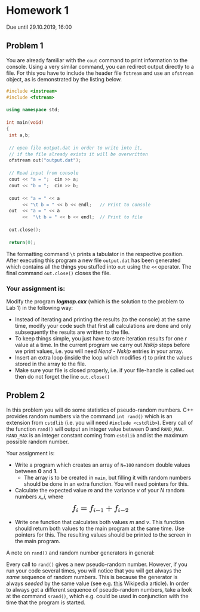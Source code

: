 # Homework 1

Due until 29.10.2019, 16:00

## Problem 1
You are already familiar with the `cout` command to print
information to the console. Using a very similar command, you can
redirect output directly to a file. For this you have to include
the header file `fstream` and use an `ofstream` object,
as is demonstrated by the listing below.

```cpp
#include <iostream>
#include <fstream>

using namespace std;

int main(void)
{
 int a,b;

 // open file output.dat in order to write into it,
 // if the file already exists it will be overwritten
 ofstream out("output.dat");

 // Read input from console
 cout << "a = ";  cin >> a;      
 cout << "b = ";  cin >> b;

 cout << "a = " << a
      << "\t b = " << b << endl;   // Print to console
 out  << "a = " << a
      <<  "\t b = " << b << endl;  // Print to file

 out.close();

 return(0);
```
The formatting command ``\t`` prints
a tabulator in the respective position. After executing this program
a new file ``output.dat`` has been generated which contains all the things
you stuffed into ``out`` using the ``<<`` operator. The final command
``out.close()`` closes the file.

### Your assignment is:

Modify the program ***logmap.cxx*** (which is the solution to the problem to Lab 1) in the following way:
* Instead of iterating and printing the results (to the console) at the same time,
  modify your code such that first all calculations are done and only subsequently
  the results are written to the file.
* To keep things simple, you just have to store iteration results for one *r*
  value at a time. In the current program we carry out *Nskip* steps before we print
  values, i.e. you will need *Nend - Nskip* entries in your array.
* Insert an extra loop (inside the loop which modifies *r*) to print the values
  stored in the array to the file.
* Make sure your file is closed properly, i.e. if your file-handle is called ``out`` then
  do not forget the line ``out.close()``


## Problem 2
In this problem you will do some statistics of pseudo-random numbers.
C++ provides random numbers via the command ``int rand()`` which is an extension from ``cstdlib`` (i.e. you will need ``#include <cstdlib>``). Every call of the function ``rand()`` will output an integer value between 0 and ``RAND_MAX``.
``RAND_MAX`` is an integer constant coming from ``cstdlib`` and ist the maximum possible random number.

Your assignment is:
* Write a program which creates an array of ``N=100`` random double values between **0** and **1**.
  * The array is to be created in ``main``, but filling it with random numbers should be done in an extra function. You will need pointers for this.
* Calculate the expected value *m* and the variance *v* of your *N* random numbers *x_i*, where
 <p align="center">
 <img src="stuffy_stuff/formel.png" width="150">

* Write one function that calculates both values *m* and *v*. This function should  return both values to the main program at the same time. Use pointers for this. The resulting values should be printed to the screen in the main program.

A note on ``rand()`` and random number generators in general:

Every call to ``rand()`` gives a new pseudo-random number. However, if you run your code several times, you will notice that you will get always the *same* sequence of random numbers. This is because the generator is always *seeded* by the same value (see e.g. [this](https://en.wikipedia.org/wiki/Pseudorandom_number_generator) Wikipedia article). In order to always get a different sequence of pseudo-random numbers, take a look at the command ``srand()``, which e.g. could be used in conjunction with the time that the program is started.
